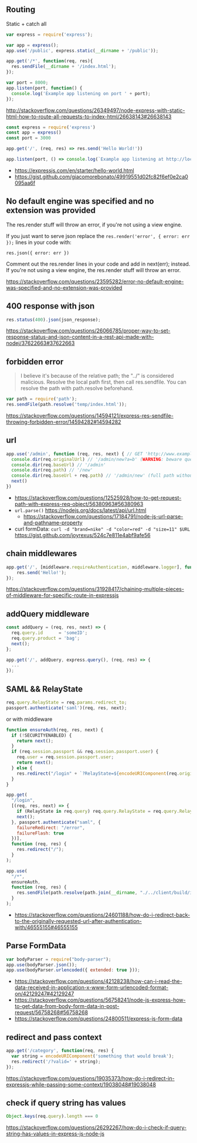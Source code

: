 ## Routing

Static + catch all

```javascript
var express = require('express');

var app = express();
app.use('/public', express.static(__dirname + '/public'));

app.get('/*', function(req, res){
  res.sendFile(__dirname + '/index.html');
});

var port = 8000;
app.listen(port, function() {
  console.log('Example app listening on port ' + port);
});
```

http://stackoverflow.com/questions/26349497/node-express-with-static-html-how-to-route-all-requests-to-index-html/26638143#26638143

```javascript
const express = require('express')
const app = express()
const port = 3000

app.get('/', (req, res) => res.send('Hello World!'))

app.listen(port, () => console.log(`Example app listening at http://localhost:${port}`))
```

- https://expressjs.com/en/starter/hello-world.html
- https://gist.github.com/giacomorebonato/49919551d02fc82f6ef0e2ca0095aa6f

## No default engine was specified and no extension was provided

The res.render stuff will throw an error, if you're not using a view engine.

If you just want to serve json replace the `res.render('error', { error: err });` lines in your code with:

`res.json({ error: err })`

Comment out the res.render lines in your code and add in next(err); instead. If you're not using a view engine, the res.render stuff will throw an error.

https://stackoverflow.com/questions/23595282/error-no-default-engine-was-specified-and-no-extension-was-provided

## 400 response with json

```javascript
res.status(400).json(json_response);
```

https://stackoverflow.com/questions/26066785/proper-way-to-set-response-status-and-json-content-in-a-rest-api-made-with-nodej/37622663#37622663

## forbidden error

>I believe it's because of the relative path; the "../" is considered malicious. Resolve the local path first, then call res.sendfile. You can resolve the path with path.resolve beforehand.

```javascript
var path = require('path');
res.sendFile(path.resolve('temp/index.html'));
```

https://stackoverflow.com/questions/14594121/express-res-sendfile-throwing-forbidden-error/14594282#14594282

## url

``` javascript
app.use('/admin', function (req, res, next) { // GET 'http://www.example.com/admin/new?a=b'
  console.dir(req.originalUrl) // '/admin/new?a=b' (WARNING: beware query string)
  console.dir(req.baseUrl) // '/admin'
  console.dir(req.path) // '/new'
  console.dir(req.baseUrl + req.path) // '/admin/new' (full path without query string)
  next()
})
```

- https://stackoverflow.com/questions/12525928/how-to-get-request-path-with-express-req-object/56380963#56380963
- `url.parse()` https://nodejs.org/docs/latest/api/url.html
  - https://stackoverflow.com/questions/17184791/node-js-url-parse-and-pathname-property
- curl formData: `curl -d "brand=nike" -d "color=red" -d "size=11" $URL` https://gist.github.com/joyrexus/524c7e811e4abf9afe56

## chain middlewares

```javascript
app.get('/', [middleware.requireAuthentication, middleware.logger], function(req, res) {
    res.send('Hello!');
});
```

https://stackoverflow.com/questions/31928417/chaining-multiple-pieces-of-middleware-for-specific-route-in-expressjs

## addQuery middleware

```javascript
const addQuery = (req, res, next) => {
  req.query.id      = 'someID';
  req.query.product = 'bag';
  next();
};

app.get('/', addQuery, express.query(), (req, res) => {
  ...
});
```

## SAML && RelayState

```javascript
req.query.RelayState = req.params.redirect_to;
passport.authenticate('saml')(req, res, next);
```

or with middleware

```javascript
function ensureAuth(req, res, next) {
  if (!SECURITYENABLED) {
    return next();
  }
  if (req.session.passport && req.session.passport.user) {
    req.user = req.session.passport.user;
    return next();
  } else {
    res.redirect("/login" + `?RelayState=${encodeURIComponent(req.originalUrl)}`);
  }
}

app.get(
  "/login",
  [(req, res, next) => {
    if (RelayState in req.query) req.query.RelayState = req.query.RelayState;
    next();
  }, passport.authenticate("saml", {
    failureRedirect: "/error",
    failureFlash: true
  })],
  function (req, res) {
    res.redirect("/");
  }
);

app.use(
  "/*",
  ensureAuth,
  function (req, res) {
    res.sendFile(path.resolve(path.join(__dirname, "./../client/build/index.html")));
  }
);
```

- https://stackoverflow.com/questions/24601188/how-do-i-redirect-back-to-the-originally-requested-url-after-authentication-with/46555155#46555155

## Parse FormData

```javascript
var bodyParser = require("body-parser");
app.use(bodyParser.json());
app.use(bodyParser.urlencoded({ extended: true }));
```

- https://stackoverflow.com/questions/42128238/how-can-i-read-the-data-received-in-application-x-www-form-urlencoded-format-on/42129247#42129247
- https://stackoverflow.com/questions/56758241/node-js-express-how-to-get-data-from-body-form-data-in-post-request/56758268#56758268
- https://stackoverflow.com/questions/24800511/express-js-form-data

## redirect and pass context

```javascript
app.get('/category', function(req, res) {
  var string = encodeURIComponent('something that would break');
  res.redirect('/?valid=' + string);
});
```

https://stackoverflow.com/questions/19035373/how-do-i-redirect-in-expressjs-while-passing-some-context/19038048#19038048

## check if query string has values

```javascript
Object.keys(req.query).length === 0
```

https://stackoverflow.com/questions/26292267/how-do-i-check-if-query-string-has-values-in-express-js-node-js